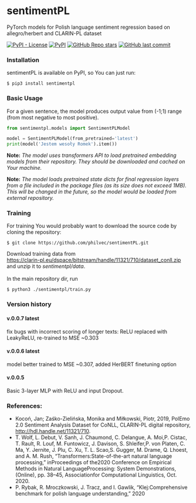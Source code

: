 # sentimentPL
PyTorch models for Polish language sentiment regression based on allegro/herbert and CLARIN-PL dataset

[![PyPI - License](https://img.shields.io/pypi/l/sentimentpl)](https://www.gnu.org/licenses/gpl-3.0)
[![PyPI](https://img.shields.io/pypi/v/sentimentpl)](https://pypi.org/project/sentimentpl/)
[![GitHub Repo stars](https://img.shields.io/github/stars/philvec/sentimentpl)](https://github.com/philvec/sentimentPL)
[![GitHub last commit](https://img.shields.io/github/last-commit/philvec/sentimentpl)](https://github.com/philvec/sentimentPL)

### Installation
sentimentPL is available on PyPI, so You can just run:
```
$ pip3 install sentimentpl
```

### Basic Usage
For a given sentence, the model produces output value from (-1;1) range (from most negative to most positive).
```python
from sentimentpl.models import SentimentPLModel

model = SentimentPLModel(from_pretrained='latest')
print(model('Jestem wesoły Romek').item())
```

**Note:** *The model uses transformers API to load pretrained embedding models from their repository. 
They should be downloaded and cached on Your machine.*

**Note:** *The model loads pretrained state dicts for final regression layers from a file included in the package files 
(as its size does not exceed 1MB). This will be changed in the future, so the model would be loaded from 
external repository.*

### Training
For training You would probably want to download the source code by cloning the repository:
```
$ git clone https://github.com/philvec/sentimentPL.git
```
Download training data from <br>
https://clarin-pl.eu/dspace/bitstream/handle/11321/710/dataset_conll.zip <br>
and unzip it to *sentimentpl/data*. <br><br>
In the main repository dir, run
```
$ python3 ./sentimentpl/train.py
```

### Version history

#### v.0.0.7 latest
fix bugs with incorrect scoring of longer texts: ReLU replaced with LeakyReLU, re-trained to MSE ~0.303

#### v.0.0.6 latest
model better trained to MSE ~0.307, added HerBERT finetuning option

#### v.0.0.5
Basic 3-layer MLP with ReLU and input Dropout.

### References:
- Kocoń, Jan; Zaśko-Zielińska, Monika and Miłkowski, Piotr, 2019, PolEmo 2.0 Sentiment Analysis Dataset for CoNLL, CLARIN-PL digital repository, http://hdl.handle.net/11321/710.
- T. Wolf, L. Debut, V. Sanh, J. Chaumond, C. Delangue, A. Moi,P. Cistac, T. Rault, R. Louf, M. Funtowicz, J. Davison, S. Shleifer,P. von Platen, C. Ma, Y. Jernite, J. Plu, C. Xu, T. L. Scao,S. Gugger, M. Drame, Q. Lhoest, and A. M. Rush, “Transformers:State-of-the-art natural language processing,” inProceedings of the2020 Conference on Empirical Methods in Natural LanguageProcessing: System Demonstrations, (Online), pp. 38–45, Associationfor Computational Linguistics, Oct. 2020.
- P. Rybak, R. Mroczkowski, J. Tracz, and I. Gawlik, “Klej:Comprehensive benchmark for polish language understanding,” 2020
